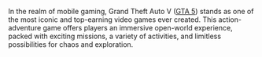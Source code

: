 In the realm of mobile gaming, Grand Theft Auto V ([GTA 5](https://gta5spot.com/)) stands as one of the most iconic and top-earning video games ever created. This action-adventure game offers players an immersive open-world experience, packed with exciting missions, a variety of activities, and limitless possibilities for chaos and exploration.

